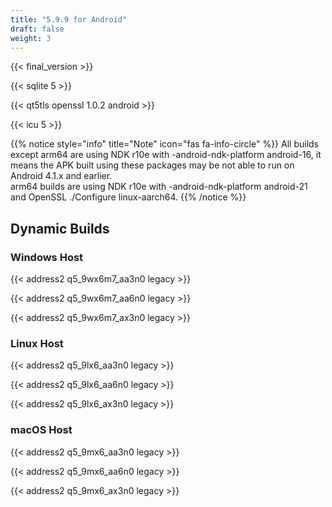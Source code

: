 ```yaml
---
title: "5.9.9 for Android"
draft: false
weight: 3
---
```


{{< final_version >}}

{{< sqlite 5 >}}

{{< qt5tls openssl 1.0.2 android >}}

{{< icu 5 >}}

{{% notice style="info" title="Note"  icon="fas fa-info-circle" %}}
All builds except arm64 are using NDK r10e with -android-ndk-platform android-16, it means the APK built using these packages may be not able to run on Android 4.1.x and earlier.  
arm64 builds are using NDK r10e with -android-ndk-platform android-21 and OpenSSL ./Configure linux-aarch64.
{{% /notice %}}

## Dynamic Builds

### Windows Host

{{< address2 q5_9wx6m7_aa3n0 legacy >}}

{{< address2 q5_9wx6m7_aa6n0 legacy >}}

{{< address2 q5_9wx6m7_ax3n0 legacy >}}

### Linux Host

{{< address2 q5_9lx6_aa3n0 legacy >}}

{{< address2 q5_9lx6_aa6n0 legacy >}}

{{< address2 q5_9lx6_ax3n0 legacy >}}

### macOS Host

{{< address2 q5_9mx6_aa3n0 legacy >}}

{{< address2 q5_9mx6_aa6n0 legacy >}}

{{< address2 q5_9mx6_ax3n0 legacy >}}
